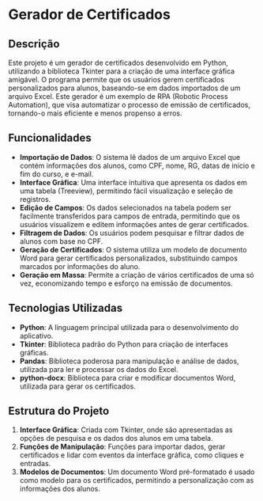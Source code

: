 # Gerador de Certificados

## Descrição

Este projeto é um gerador de certificados desenvolvido em Python, utilizando a biblioteca Tkinter para a criação de uma interface gráfica amigável. O programa permite que os usuários gerem certificados personalizados para alunos, baseando-se em dados importados de um arquivo Excel. Este gerador é um exemplo de RPA (Robotic Process Automation), que visa automatizar o processo de emissão de certificados, tornando-o mais eficiente e menos propenso a erros.

## Funcionalidades

- **Importação de Dados**: O sistema lê dados de um arquivo Excel que contém informações dos alunos, como CPF, nome, RG, datas de início e fim do curso, e e-mail.
- **Interface Gráfica**: Uma interface intuitiva que apresenta os dados em uma tabela (Treeview), permitindo fácil visualização e seleção de registros.
- **Edição de Campos**: Os dados selecionados na tabela podem ser facilmente transferidos para campos de entrada, permitindo que os usuários visualizem e editem informações antes de gerar certificados.
- **Filtragem de Dados**: Os usuários podem pesquisar e filtrar dados de alunos com base no CPF.
- **Geração de Certificados**: O sistema utiliza um modelo de documento Word para gerar certificados personalizados, substituindo campos marcados por informações do aluno.
- **Geração em Massa**: Permite a criação de vários certificados de uma só vez, economizando tempo e esforço na emissão de documentos.

## Tecnologias Utilizadas

- **Python**: A linguagem principal utilizada para o desenvolvimento do aplicativo.
- **Tkinter**: Biblioteca padrão do Python para criação de interfaces gráficas.
- **Pandas**: Biblioteca poderosa para manipulação e análise de dados, utilizada para ler e processar os dados do Excel.
- **python-docx**: Biblioteca para criar e modificar documentos Word, utilizada para gerar os certificados.

## Estrutura do Projeto

1. **Interface Gráfica**: Criada com Tkinter, onde são apresentadas as opções de pesquisa e os dados dos alunos em uma tabela.
2. **Funções de Manipulação**: Funções para importar dados, gerar certificados e lidar com eventos da interface gráfica, como cliques e entradas.
3. **Modelos de Documentos**: Um documento Word pré-formatado é usado como modelo para os certificados, permitindo a personalização com as informações dos alunos.
